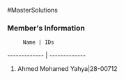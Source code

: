 #MasterSolutions
### Member's Information

         Name | IDs
------------- | -------------
1. Ahmed Mohamed Yahya|28-00712

